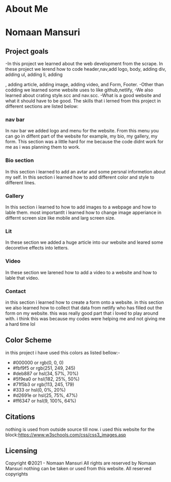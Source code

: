 # About Me

# Nomaan Mansuri 

## Project goals
-In this project we learned about the web development from the scrape. In these project we lerend how to code header,nav,add logo, body, adding div, adding ul, adding li, adding <p>, adding article, adding image, adding video, and Form, Footer. 
-Other than codding we learned some website uses to like github,netlify,
-We also learned about crating style.scc and nav.scc.
-What is a good website and what it should have to be good. 
The skills that i lerned from this project in different sections are listed below:

### nav bar
In nav bar we added logo and menu for the website. From this menu you can go in diffent part of the website for example, my bio, my gallery, my form. This section was a little hard for me because the code didnt work for me as i was planning them to work. 

### Bio section 
In this section i learned to add an avtar and some persnal informetion about my self. In this section i learned how to add different color and style to different lines. 

### Gallery 
In this section i learned to how to add images to a webpage and how to lable them. most importantlt i learned how to change image apperiance in differnt screen size like mobile and larg screen size. 

### Lit 
In these section we added a huge article into our website and leared some decoretive effects into letters. 

### Video 
In these section we larened how to add a video to a website and how to lable that video. 

### Contact 
in this section i learned how to create a form onto a website. in this section we also learned how to collect that data from netlify who has filled out the form on my website. this was really good part that i loved to play around with.  i think this was because my codes were helping me and not giving me a hard time lol 

## Color Scheme 

in this project i have used this colors as listed bellow:-
* #000000 or rgb(0, 0, 0)
* #fbf9f5 or rgb(251, 249, 245)
* #deb887 or hsl(34, 57%, 70%)
* #5f9ea0 or hsl(182, 25%, 50%)
* #71f5b3 or rgb(113, 245, 179) 
* #333    or hsl(0, 0%, 20%)
* #d2691e or hsl(25, 75%, 47%)
* #ff6347 or hsl(9, 100%, 64%)

##  Citations

nothing is used from outside source till now.
i used this website for the block:https://www.w3schools.com/css/css3_images.asp

## Licensing 
Copyright ©2021 - Nomaan Mansuri
All rights are reserved by Nomaan Mansuri nothing can be taken or used from this website. 
All reserved copyrights